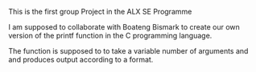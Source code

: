 This is the first group Project in the ALX SE Programme

I am supposed to collaborate with Boateng Bismark to create our own version
of the printf function in the C programming language.

The function is supposed to to take a variable number of arguments and 
and produces output according to a format.
